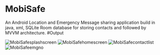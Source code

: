 # MobiSafe
An Android Location and Emergency Message sharing application build in java, xml, SQLite Room database for storing contacts and followed by MVVM architecture.
#Output

![MobiSafesplashscreen](https://github.com/SantoshMane07/MobiSafe/assets/94973869/ff8ac1ee-40ff-44af-8598-4e2750db0c37)
![MobiSafehomescreen](https://github.com/SantoshMane07/MobiSafe/assets/94973869/0b9f8a84-b6bd-4705-8e84-3474708da84c)
![MobiSafecontactlist](https://github.com/SantoshMane07/MobiSafe/assets/94973869/cb2bcbbd-b177-4103-bac5-a29264f03bbd)
![MobiSafeemgno](https://github.com/SantoshMane07/MobiSafe/assets/94973869/eb60d184-595b-4fed-90b6-dfb607be5861)
